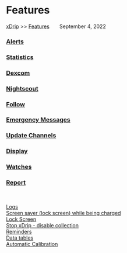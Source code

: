 # Features  
[xDrip](../README.md) >> [Features](./Features_page.md)  &nbsp; &nbsp; &nbsp; September 4, 2022
  
### [Alerts](./Alerts_page.md)  
### [Statistics](./Statistics.md)  
### [Dexcom](./Dexcom_page.md)  
### [Nightscout](./Nightscout_page.md)  
### [Follow](./Follow_page.md)  
### [Emergency Messages](./Emergency.md)  
### [Update Channels](./Updates.md)  
### [Display](./Display/Display.md)  
### [Watches](./Watches.md)  
### [Report](./Report.md)  
  
<br/>  
  
[Logs](./Logs.md)  
[Screen saver (lock screen) while being charged](./Screensaver.md)  
[Lock Screen](./Lock-screen.md)  
[Stop xDrip - disable collection](./Stop-xDrip.md)  
[Reminders](./Reminders.md)  
[Data tables](./Datatables.md)  
[Automatic Calibration](./AutoCal.md)  
